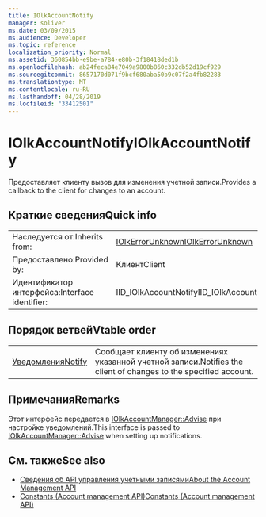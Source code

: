 ```yaml
---
title: IOlkAccountNotify
manager: soliver
ms.date: 03/09/2015
ms.audience: Developer
ms.topic: reference
localization_priority: Normal
ms.assetid: 360854bb-e9be-a784-e80b-3f18418ded1b
ms.openlocfilehash: ab24feca84e7049a9800b860c332db52d19cf929
ms.sourcegitcommit: 8657170d071f9bcf680aba50b9c07f2a4fb82283
ms.translationtype: MT
ms.contentlocale: ru-RU
ms.lasthandoff: 04/28/2019
ms.locfileid: "33412501"
---
```

# <a name="iolkaccountnotify"></a><span data-ttu-id="166c4-102">IOlkAccountNotify</span><span class="sxs-lookup"><span data-stu-id="166c4-102">IOlkAccountNotify</span></span>

<span data-ttu-id="166c4-103">Предоставляет клиенту вызов для изменения учетной записи.</span><span class="sxs-lookup"><span data-stu-id="166c4-103">Provides a callback to the client for changes to an account.</span></span>
  
## <a name="quick-info"></a><span data-ttu-id="166c4-104">Краткие сведения</span><span class="sxs-lookup"><span data-stu-id="166c4-104">Quick info</span></span>

|||
|:-----|:-----|
|<span data-ttu-id="166c4-105">Наследуется от:</span><span class="sxs-lookup"><span data-stu-id="166c4-105">Inherits from:</span></span>  <br/> |[<span data-ttu-id="166c4-106">IOlkErrorUnknown</span><span class="sxs-lookup"><span data-stu-id="166c4-106">IOlkErrorUnknown</span></span>](iolkerrorunknown.md) <br/> |
|<span data-ttu-id="166c4-107">Предоставлено:</span><span class="sxs-lookup"><span data-stu-id="166c4-107">Provided by:</span></span>  <br/> | <span data-ttu-id="166c4-108">Клиент</span><span class="sxs-lookup"><span data-stu-id="166c4-108">Client</span></span>  <br/> |
|<span data-ttu-id="166c4-109">Идентификатор интерфейса:</span><span class="sxs-lookup"><span data-stu-id="166c4-109">Interface identifier:</span></span>  <br/> |<span data-ttu-id="166c4-110">IID_IOlkAccountNotify</span><span class="sxs-lookup"><span data-stu-id="166c4-110">IID_IOlkAccountNotify</span></span>  <br/> |
   
## <a name="vtable-order"></a><span data-ttu-id="166c4-111">Порядок ветвей</span><span class="sxs-lookup"><span data-stu-id="166c4-111">Vtable order</span></span>

|||
|:-----|:-----|
|[<span data-ttu-id="166c4-112">Уведомления</span><span class="sxs-lookup"><span data-stu-id="166c4-112">Notify</span></span>](iolkaccountnotify-notify.md) <br/> |<span data-ttu-id="166c4-113">Сообщает клиенту об изменениях указанной учетной записи.</span><span class="sxs-lookup"><span data-stu-id="166c4-113">Notifies the client of changes to the specified account.</span></span>  <br/> |
   
## <a name="remarks"></a><span data-ttu-id="166c4-114">Примечания</span><span class="sxs-lookup"><span data-stu-id="166c4-114">Remarks</span></span>

<span data-ttu-id="166c4-115">Этот интерфейс передается в [IOlkAccountManager::Advise](iolkaccountmanager-advise.md) при настройке уведомлений.</span><span class="sxs-lookup"><span data-stu-id="166c4-115">This interface is passed to [IOlkAccountManager::Advise](iolkaccountmanager-advise.md) when setting up notifications.</span></span> 
  
## <a name="see-also"></a><span data-ttu-id="166c4-116">См. также</span><span class="sxs-lookup"><span data-stu-id="166c4-116">See also</span></span>

- [<span data-ttu-id="166c4-117">Сведения об API управления учетными записями</span><span class="sxs-lookup"><span data-stu-id="166c4-117">About the Account Management API</span></span>](about-the-account-management-api.md) 
- [<span data-ttu-id="166c4-118">Constants (Account management API)</span><span class="sxs-lookup"><span data-stu-id="166c4-118">Constants (Account management API)</span></span>](constants-account-management-api.md)


